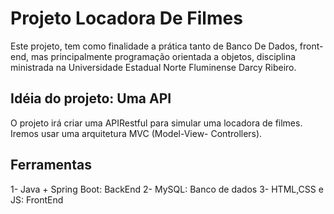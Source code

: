 
# Projeto Locadora De Filmes 

Este projeto, tem como finalidade a prática tanto de Banco De Dados, front-end, mas principalmente programação orientada a objetos, disciplina ministrada na Universidade Estadual Norte Fluminense Darcy Ribeiro. 

## Idéia do projeto: Uma API

O projeto irá criar uma APIRestful para simular uma locadora de filmes. Iremos usar uma arquitetura MVC (Model-View- Controllers).

## Ferramentas

1- Java + Spring Boot: BackEnd
2- MySQL: Banco de dados
3- HTML,CSS e JS: FrontEnd